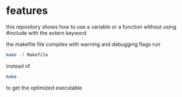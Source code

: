 # features

this repository shows how to use a variable or a function without using #include with the extern keyword

the makefile file compiles with warning and debugging flags run

```bash
make -f Makefile
```

instead of

```bash
make
```

to get the optimized executable
